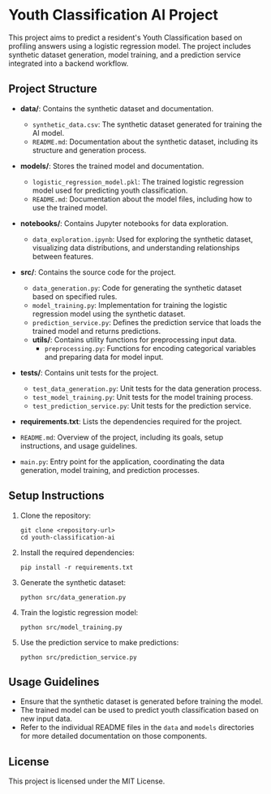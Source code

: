 # Youth Classification AI Project

This project aims to predict a resident's Youth Classification based on profiling answers using a logistic regression model. The project includes synthetic dataset generation, model training, and a prediction service integrated into a backend workflow.

## Project Structure

- **data/**: Contains the synthetic dataset and documentation.
  - `synthetic_data.csv`: The synthetic dataset generated for training the AI model.
  - `README.md`: Documentation about the synthetic dataset, including its structure and generation process.

- **models/**: Stores the trained model and documentation.
  - `logistic_regression_model.pkl`: The trained logistic regression model used for predicting youth classification.
  - `README.md`: Documentation about the model files, including how to use the trained model.

- **notebooks/**: Contains Jupyter notebooks for data exploration.
  - `data_exploration.ipynb`: Used for exploring the synthetic dataset, visualizing data distributions, and understanding relationships between features.

- **src/**: Contains the source code for the project.
  - `data_generation.py`: Code for generating the synthetic dataset based on specified rules.
  - `model_training.py`: Implementation for training the logistic regression model using the synthetic dataset.
  - `prediction_service.py`: Defines the prediction service that loads the trained model and returns predictions.
  - **utils/**: Contains utility functions for preprocessing input data.
    - `preprocessing.py`: Functions for encoding categorical variables and preparing data for model input.

- **tests/**: Contains unit tests for the project.
  - `test_data_generation.py`: Unit tests for the data generation process.
  - `test_model_training.py`: Unit tests for the model training process.
  - `test_prediction_service.py`: Unit tests for the prediction service.

- **requirements.txt**: Lists the dependencies required for the project.

- `README.md`: Overview of the project, including its goals, setup instructions, and usage guidelines.

- `main.py`: Entry point for the application, coordinating the data generation, model training, and prediction processes.

## Setup Instructions

1. Clone the repository:
   ```
   git clone <repository-url>
   cd youth-classification-ai
   ```

2. Install the required dependencies:
   ```
   pip install -r requirements.txt
   ```

3. Generate the synthetic dataset:
   ```
   python src/data_generation.py
   ```

4. Train the logistic regression model:
   ```
   python src/model_training.py
   ```

5. Use the prediction service to make predictions:
   ```
   python src/prediction_service.py
   ```

## Usage Guidelines

- Ensure that the synthetic dataset is generated before training the model.
- The trained model can be used to predict youth classification based on new input data.
- Refer to the individual README files in the `data` and `models` directories for more detailed documentation on those components.

## License

This project is licensed under the MIT License.